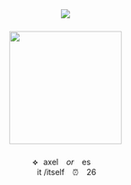 <div align="center">
  <img src="https://visitor-badge.laobi.icu/badge?page_id=executivemanager.executivemanager&right_color=red&left_text=FIND%20YOUR%20STAR"  />
</div>

###

<div align="center">
  <img height="200" src="https://i.postimg.cc/zfnn0nws/S20-1-removebg-preview.png"  />
</div>

###

<p align="center"><b>⟡</b>⠀axel   ⠀<i>or</i>   ⠀es ⠀<br>⠀ it /itself⠀ ⏰ ⠀26⠀</p>

###

<h1 align="left"></h1>

###

<h1 align="left"></h1>

###
